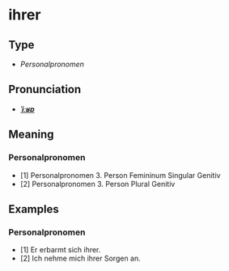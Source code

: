 # ihrer
## Type
- _Personalpronomen_
## Pronunciation
- **_[ˈiːʁɐ](https://commons.wikimedia.org/wiki/File:De-ihrer.ogg)_**
## Meaning
### Personalpronomen
- [1] Personalpronomen 3. Person Femininum Singular Genitiv
- [2] Personalpronomen 3. Person Plural Genitiv
## Examples
### Personalpronomen
- [1] Er erbarmt sich ihrer.
- [2] Ich nehme mich ihrer Sorgen an.
